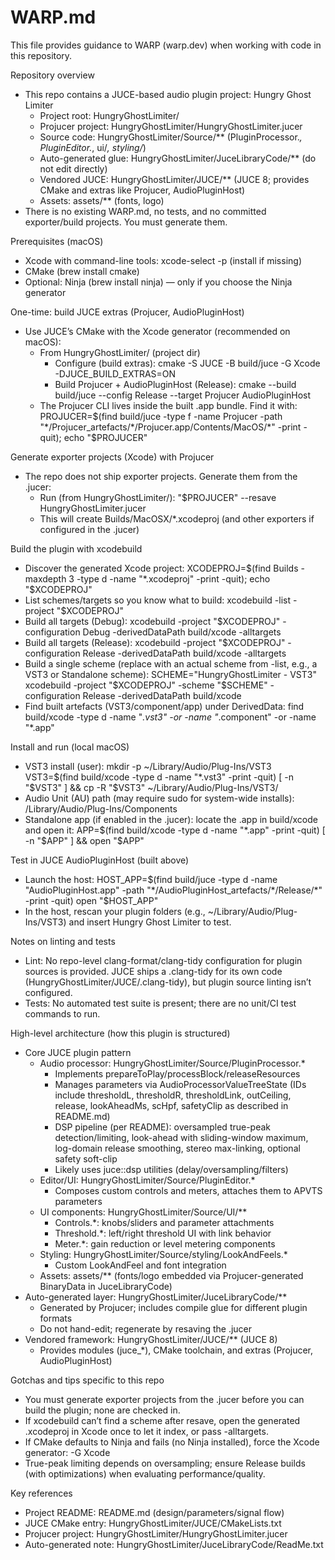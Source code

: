 # WARP.md

This file provides guidance to WARP (warp.dev) when working with code in this repository.

Repository overview
- This repo contains a JUCE-based audio plugin project: Hungry Ghost Limiter
  - Project root: HungryGhostLimiter/
  - Projucer project: HungryGhostLimiter/HungryGhostLimiter.jucer
  - Source code: HungryGhostLimiter/Source/** (PluginProcessor.*, PluginEditor.*, ui/*, styling/*)
  - Auto-generated glue: HungryGhostLimiter/JuceLibraryCode/** (do not edit directly)
  - Vendored JUCE: HungryGhostLimiter/JUCE/** (JUCE 8; provides CMake and extras like Projucer, AudioPluginHost)
  - Assets: assets/** (fonts, logo)
- There is no existing WARP.md, no tests, and no committed exporter/build projects. You must generate them.

Prerequisites (macOS)
- Xcode with command-line tools: xcode-select -p (install if missing)
- CMake (brew install cmake)
- Optional: Ninja (brew install ninja) — only if you choose the Ninja generator

One-time: build JUCE extras (Projucer, AudioPluginHost)
- Use JUCE’s CMake with the Xcode generator (recommended on macOS):
  - From HungryGhostLimiter/ (project dir)
    - Configure (build extras):
      cmake -S JUCE -B build/juce -G Xcode -DJUCE_BUILD_EXTRAS=ON
    - Build Projucer + AudioPluginHost (Release):
      cmake --build build/juce --config Release --target Projucer AudioPluginHost
  - The Projucer CLI lives inside the built .app bundle. Find it with:
      PROJUCER=$(find build/juce -type f -name Projucer -path "*/Projucer_artefacts/*/Projucer.app/Contents/MacOS/*" -print -quit); echo "$PROJUCER"

Generate exporter projects (Xcode) with Projucer
- The repo does not ship exporter projects. Generate them from the .jucer:
  - Run (from HungryGhostLimiter/):
      "$PROJUCER" --resave HungryGhostLimiter.jucer
  - This will create Builds/MacOSX/*.xcodeproj (and other exporters if configured in the .jucer)

Build the plugin with xcodebuild
- Discover the generated Xcode project:
    XCODEPROJ=$(find Builds -maxdepth 3 -type d -name "*.xcodeproj" -print -quit); echo "$XCODEPROJ"
- List schemes/targets so you know what to build:
    xcodebuild -list -project "$XCODEPROJ"
- Build all targets (Debug):
    xcodebuild -project "$XCODEPROJ" -configuration Debug -derivedDataPath build/xcode -alltargets
- Build all targets (Release):
    xcodebuild -project "$XCODEPROJ" -configuration Release -derivedDataPath build/xcode -alltargets
- Build a single scheme (replace with an actual scheme from -list, e.g., a VST3 or Standalone scheme):
    SCHEME="HungryGhostLimiter - VST3"
    xcodebuild -project "$XCODEPROJ" -scheme "$SCHEME" -configuration Release -derivedDataPath build/xcode
- Find built artefacts (VST3/component/app) under DerivedData:
    find build/xcode -type d -name "*.vst3" -or -name "*.component" -or -name "*.app"

Install and run (local macOS)
- VST3 install (user):
    mkdir -p ~/Library/Audio/Plug-Ins/VST3
    VST3=$(find build/xcode -type d -name "*.vst3" -print -quit)
    [ -n "$VST3" ] && cp -R "$VST3" ~/Library/Audio/Plug-Ins/VST3/
- Audio Unit (AU) path (may require sudo for system-wide installs):
    /Library/Audio/Plug-Ins/Components
- Standalone app (if enabled in the .jucer): locate the .app in build/xcode and open it:
    APP=$(find build/xcode -type d -name "*.app" -print -quit)
    [ -n "$APP" ] && open "$APP"

Test in JUCE AudioPluginHost (built above)
- Launch the host:
    HOST_APP=$(find build/juce -type d -name "AudioPluginHost.app" -path "*/AudioPluginHost_artefacts/*/Release/*" -print -quit)
    open "$HOST_APP"
- In the host, rescan your plugin folders (e.g., ~/Library/Audio/Plug-Ins/VST3) and insert Hungry Ghost Limiter to test.

Notes on linting and tests
- Lint: No repo-level clang-format/clang-tidy configuration for plugin sources is provided. JUCE ships a .clang-tidy for its own code (HungryGhostLimiter/JUCE/.clang-tidy), but plugin source linting isn’t configured.
- Tests: No automated test suite is present; there are no unit/CI test commands to run.

High-level architecture (how this plugin is structured)
- Core JUCE plugin pattern
  - Audio processor: HungryGhostLimiter/Source/PluginProcessor.*
    - Implements prepareToPlay/processBlock/releaseResources
    - Manages parameters via AudioProcessorValueTreeState (IDs include thresholdL, thresholdR, thresholdLink, outCeiling, release, lookAheadMs, scHpf, safetyClip as described in README.md)
    - DSP pipeline (per README): oversampled true-peak detection/limiting, look-ahead with sliding-window maximum, log-domain release smoothing, stereo max-linking, optional safety soft-clip
    - Likely uses juce::dsp utilities (delay/oversampling/filters)
  - Editor/UI: HungryGhostLimiter/Source/PluginEditor.*
    - Composes custom controls and meters, attaches them to APVTS parameters
  - UI components: HungryGhostLimiter/Source/UI/**
    - Controls.*: knobs/sliders and parameter attachments
    - Threshold.*: left/right threshold UI with link behavior
    - Meter.*: gain reduction or level metering components
  - Styling: HungryGhostLimiter/Source/styling/LookAndFeels.*
    - Custom LookAndFeel and font integration
  - Assets: assets/** (fonts/logo embedded via Projucer-generated BinaryData in JuceLibraryCode)
- Auto-generated layer: HungryGhostLimiter/JuceLibraryCode/**
  - Generated by Projucer; includes compile glue for different plugin formats
  - Do not hand-edit; regenerate by resaving the .jucer
- Vendored framework: HungryGhostLimiter/JUCE/** (JUCE 8)
  - Provides modules (juce_*), CMake toolchain, and extras (Projucer, AudioPluginHost)

Gotchas and tips specific to this repo
- You must generate exporter projects from the .jucer before you can build the plugin; none are checked in.
- If xcodebuild can’t find a scheme after resave, open the generated .xcodeproj in Xcode once to let it index, or pass -alltargets.
- If CMake defaults to Ninja and fails (no Ninja installed), force the Xcode generator: -G Xcode
- True-peak limiting depends on oversampling; ensure Release builds (with optimizations) when evaluating performance/quality.

Key references
- Project README: README.md (design/parameters/signal flow)
- JUCE CMake entry: HungryGhostLimiter/JUCE/CMakeLists.txt
- Projucer project: HungryGhostLimiter/HungryGhostLimiter.jucer
- Auto-generated note: HungryGhostLimiter/JuceLibraryCode/ReadMe.txt

